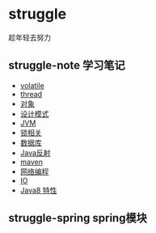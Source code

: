 # struggle

趁年轻去努力
## struggle-note 学习笔记

[//]: # (### gitee)

[//]: # (- [volatile]&#40;https://gitee.com/BuZhouDiao/struggle/blob/master/struggle-note/src/main/java/com/struggle/volatileTest/volatile.md&#41;)

[//]: # (- [thread]&#40;https://gitee.com/BuZhouDiao/struggle/blob/master/struggle-note/src/main/java/com/struggle/thread/thread.md&#41;)

[//]: # (- [对象]&#40;https://gitee.com/BuZhouDiao/struggle/blob/master/struggle-note/src/main/java/com/struggle/object/object.md&#41;)

[//]: # (- [设计模式]&#40;https://gitee.com/BuZhouDiao/struggle/blob/master/struggle-note/src/main/java/com/struggle/design/design.md&#41;)

[//]: # (- [JVM]&#40;https://gitee.com/BuZhouDiao/struggle/blob/master/struggle-note/src/main/java/com/struggle/memory/memory.md&#41;)

[//]: # (- [锁相关]&#40;https://gitee.com/BuZhouDiao/struggle/blob/master/struggle-note/src/main/java/com/struggle/thread/锁.MD&#41;)

[//]: # (- [数据库]&#40;https://gitee.com/BuZhouDiao/struggle/blob/master/struggle-note/src/main/java/com/struggle/database/normal.md&#41;)

[//]: # (- [Java反射]&#40;https://gitee.com/BuZhouDiao/struggle/blob/master/struggle-note/src/main/java/com/struggle/reflection/reflection.md&#41;)

[//]: # (- [maven]&#40;https://gitee.com/BuZhouDiao/struggle/blob/master/struggle-note/src/main/java/com/struggle/maven/maven.md&#41;)

- [volatile](https://github.com/gavin9508/struggle/blob/master/struggle-note/src/main/java/com/struggle/volatileTest/volatile.md)
- [thread](https://github.com/gavin9508/struggle/blob/master/struggle-note/src/main/java/com/struggle/thread/thread.md)
- [对象](https://github.com/gavin9508/struggle/blob/master/struggle-note/src/main/java/com/struggle/object/object.md)
- [设计模式](https://github.com/gavin9508/struggle/blob/master/struggle-note/src/main/java/com/struggle/design/design.md)
- [JVM](https://github.com/gavin9508/struggle/blob/master/struggle-note/src/main/java/com/struggle/memory/memory.md)
- [锁相关](https://github.com/gavin9508/struggle/blob/master/struggle-note/src/main/java/com/struggle/thread/锁.MD)
- [数据库](https://github.com/gavin9508/struggle/blob/master/struggle-note/src/main/java/com/struggle/database/normal.md)
- [Java反射](https://github.com/gavin9508/struggle/blob/master/struggle-note/src/main/java/com/struggle/reflection/reflection.md)
- [maven](https://github.com/gavin9508/struggle/blob/master/struggle-note/src/main/java/com/struggle/maven/maven.md)
- [网络编程](https://github.com/gavin9508/struggle/blob/master/struggle-note/src/main/java/com/struggle/network/network.md)
- [IO](https://github.com/gavin9508/struggle/blob/master/struggle-note/src/main/java/com/struggle/io/io.md)
- [Java8 特性](https://github.com/gavin9508/struggle/blob/master/struggle-note/src/main/java/com/struggle/java8/java8新特性.MD)

## struggle-spring spring模块
